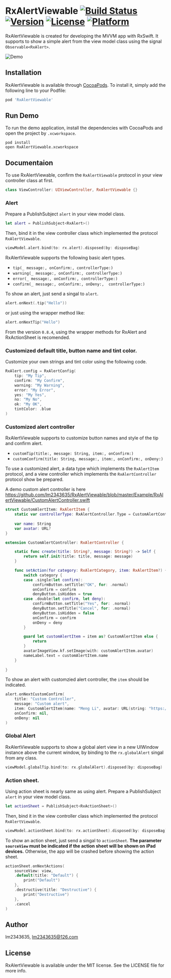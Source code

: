 # RxAlertViewable [![Build Status](https://travis-ci.org/lm2343635/RxAlertViewable.svg?branch=master)](https://travis-ci.org/lm2343635/RxAlertViewable) [![Version](https://img.shields.io/cocoapods/v/RxAlertViewable.svg?style=flat)](https://cocoapods.org/pods/RxAlertViewable) [![License](https://img.shields.io/cocoapods/l/RxAlertViewable.svg?style=flat)](https://cocoapods.org/pods/RxAlertViewable) [![Platform](https://img.shields.io/cocoapods/p/RxAlertViewable.svg?style=flat)](https://cocoapods.org/pods/RxAlertViewable)

RxAlertViewable is created for developing the MVVM app with RxSwift. 
It supports to show a simple alert from the view model class using the signal `Observable<RxAlert>`.

![Demo](https://raw.githubusercontent.com/lm2343635/RxAlertViewable/master/screenshots/demo.jpg)

## Installation

RxAlertViewable is available through [CocoaPods](https://cocoapods.org). 
To install it, simply add the following line to your Podfile:

```ruby
pod 'RxAlertViewable'
```

## Run Demo

To run the demo application, install the dependencies with CocoaPods and open the project by `.xcworkspace`.

```Shell
pod install
open RxAlertViewable.xcworkspace
```

## Documentaion

To use RxAlertViewable, confirm the `RxAlertViewable` protocol in your view controller class at first.

```Swift
class ViewController: UIViewController, RxAlertViewable {}
```

### Alert

Prepare a PublishSubject `alert` in your view model class.

```swift
let alert = PublishSubject<RxAlert>()
```

Then, bind it in the view controller class which implemented the protocol `RxAlertViewable`.

```Swift
viewModel.alert.bind(to: rx.alert).disposed(by: disposeBag)
```

RxAlertViewable supports the following basic alert types.

- ```tip(_ message:, onConfirm:, controllerType:)```
- ```warning(_ message:, onConfirm:, controllerType:)```
- ```error(_ message:, onConfirm:, controllerType:)```
- ```confirm(_ message:, onConfirm:, onDeny:,  controllerType:)```

To show an alert, just send a singal to `alert`.

```swift
alert.onNext(.tip("Hello"))
``` 

or just using the wrapper method like:

```swift
alert.onNextTip("Hello")
``` 
From the version `0.8.4`, using the wrapper methods for RxAlert and RxActionSheet is recomended.

### Customized default title, button name and tint color.

Customize your own strings and tint color using the following code.

```swift
RxAlert.config = RxAlertConfig(
    tip: "My Tip",
    confirm: "My Confirm",
    warning: "My Warning",
    error: "My Error",
    yes: "My Yes",
    no: "My No",
    ok: "My OK",
    tintColor: .blue
)
```

### Customized alert controller

RxAlertViewable supports to customize button names and style of the tip and confirm alert.

- ```customTip(title:, message: String, item:, onConfirm:)```
- ```customConfirm(title: String, message:, item:, onConfirm:, onDeny:)```

To use a customized alert, a data type which implements the `RxAlertItem` protocol, 
and a view controller which implements the `RxAlertController` protocol show be prepared.

A demo custom alert controller is here https://github.com/lm2343635/RxAlertViewable/blob/master/Example/RxAlertViewable/CustomAlertController.swift

```swift
struct CustomAlertItem: RxAlertItem {
    static var controllerType: RxAlertController.Type = CustomAlertController.self
    
    var name: String
    var avatar: URL?
}

extension CustomAlertController: RxAlertController {

    static func create(title: String?, message: String?) -> Self {
        return self.init(title: title, message: message)
    }

    func setAction(for category: RxAlertCategory, item: RxAlertItem?) {
        switch category {
        case .single(let confirm):
            confirmButton.setTitle("OK", for: .normal)
            onConfirm = confirm
            denyButton.isHidden = true
        case .double(let confirm, let deny):
            confirmButton.setTitle("Yes", for: .normal)
            denyButton.setTitle("Cancel", for: .normal)
            denyButton.isHidden = false
            onConfirm = confirm
            onDeny = deny
        }

        guard let customAlertItem = item as? CustomAlertItem else {
            return
        }
        avatarImageView.kf.setImage(with: customAlertItem.avatar)
        nameLabel.text = customAlertItem.name
    }
    
}
```

To show an alert with customzied alert controller, the `item` should be indicated.

```swift
alert.onNextCustomConfirm(
    title: "Custom Controller",
    message: "Custom alert",
    item: CustomAlertItem(name: "Meng Li", avatar: URL(string: "https://avatars0.githubusercontent.com/u/9463655")),
    onConfirm: nil,
    onDeny: nil
)
```

### Global Alert

RxAlertViewable supports to show a global alert view in a new UIWindow instance above the current window, by binding to the `rx.globalAlert` singal from any class.

```swift
viewModel.globalTip.bind(to: rx.globalAlert).disposed(by: disposeBag)
```

### Action sheet.

Using action sheet is nearly same as using alert.
Prepare a PublishSubject `alert` in your view model class.

```swift
let actionSheet = PublishSubject<RxActionSheet>()
```

Then, bind it in the view controller class which implemented the protocol `RxAlertViewable`.

```Swift
viewModel.actionSheet.bind(to: rx.actionSheet).disposed(by: disposeBag)
```

To show an action sheet, just send a singal to `actionSheet`.
**The parameter `sourceView` must be indicated if the action sheet will be shown on iPad devices.**
Otherwise, the app will be crashed before showing the action sheet.

```swift
actionSheet.onNextActions(
    sourceView: view,
    .default(title: "Default") {
        print("Default")
    },
    .destructive(title: "Destructive") {
        print("Destructive")
    },
    .cancel
)
```

## Author

lm2343635, lm2343635@126.com

## License

RxAlertViewable is available under the MIT license. See the LICENSE file for more info.
